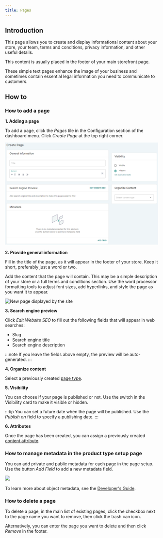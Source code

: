 ```yaml
---
title: Pages
---
```


## Introduction

This page allows you to create and display informational content about your store, your team, terms and conditions, privacy information, and other useful details.

This content is usually placed in the footer of your main storefront page.

These simple text pages enhance the image of your business and sometimes contain essential legal information you need to communicate to customers.

## How to

### How to add a page

**1. Adding a page**

To add a page, click the _Pages_ tile in the Configuration section of the dashboard menu. Click _Create&nbsp;Page_ at the top right corner.

![New page creation](../screenshots/config-page-new.png)

**2. Provide general information**

Fill in the title of the page, as it will appear in the footer of your store. Keep it short, preferably just a word or two.

Add the content that the page will contain. This may be a simple description of your store or a full terms and conditions section. Use the word processor formatting tools to adjust font sizes, add hyperlinks, and style the page as you want it to appear.

![New page displayed by the site](../screenshots/config-page-example.jpeg)

**3. Search engine preview**

Click _Edit&nbsp;Website&nbsp;SEO_ to fill out the following fields that will appear in web searches:

- Slug
- Search engine title
- Search engine description

:::note
If you leave the fields above empty, the preview will be auto-generated.
:::

**4. Organize content**

Select a previously created [page type](dashboard/configuration/page-types.md).

**5. Visibility**

You can choose if your page is published or not. Use the switch in the Visibility card to make it visible or hidden.

:::tip
You can set a future date when the page will be published. Use the _Publish on_ field to specify a publishing date.
:::

**6. Attributes**

Once the page has been created, you can assign a previously created [content attribute](dashboard/configuration/attributes.md). 

### How to manage metadata in the product type setup page

You can add private and public metadata for each page in the page setup. Use the button _Add Field_ to add a new metadata field.

![](../screenshots/metadata.jpg)

To learn more about object metadata, see the [Developer's Guide](developer/metadata.mdx).

### How to delete a page

To delete a page, in the main list of existing pages, click the checkbox next to the page name you want to remove, then click the trash can icon.

Alternatively, you can enter the page you want to delete and then click _Remove_ in the footer.
